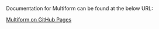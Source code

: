 Documentation for Multiform can be found at the below URL:

[Multiform on GitHub Pages](https://platform-experience.github.io/pi-multiform/)
